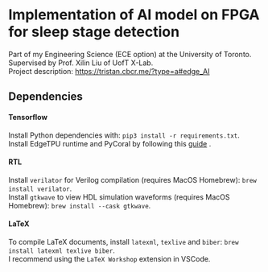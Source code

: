 # Implementation of AI model on FPGA for sleep stage detection

Part of my Engineering Science (ECE option) at the University of Toronto. Supervised by Prof. Xilin Liu of UofT X-Lab.\
Project description: https://tristan.cbcr.me/?type=a#edge_AI

## Dependencies
#### Tensorflow
Install Python dependencies with: ```pip3 install -r requirements.txt```.\
Install EdgeTPU runtime and PyCoral by following this [guide](https://coral.ai/docs/accelerator/get-started/) .

#### RTL
Install `verilator` for Verilog compilation (requires MacOS Homebrew): ```brew install verilator```.\
Install `gtkwave` to view HDL simulation waveforms (requires MacOS Homebrew): ```brew install --cask gtkwave```.

#### LaTeX
To compile LaTeX documents, install `latexml`, `texlive` and `biber`: ```brew install latexml texlive biber```.\
I recommend using the `LaTeX Workshop` extension in VSCode.